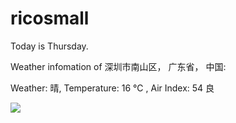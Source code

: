 # ricosmall

Today is Thursday.

Weather infomation of 深圳市南山区， 广东省， 中国: 

Weather: 晴, Temperature: 16 ℃ , Air Index: 54 良

<img src="https://github-readme-stats.vercel.app/api?username=ricosmall&show_icons=true" />
